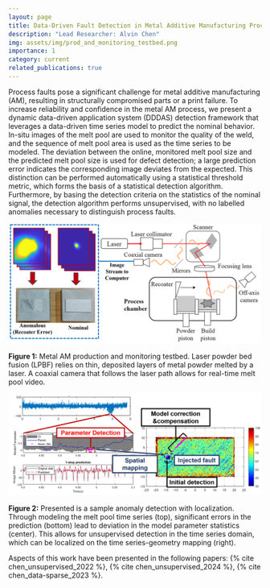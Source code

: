```yaml
---
layout: page
title: Data-Driven Fault Detection in Metal Additive Manufacturing Processes
description: "Lead Researcher: Alvin Chen"
img: assets/img/prod_and_monitoring_testbed.png
importance: 1
category: current
related_publications: true
---
```


Process faults pose a significant challenge for metal additive manufacturing (AM), resulting in structurally compromised parts or a print failure. To increase reliability and confidence in the metal AM process, we present a dynamic data-driven application system (DDDAS) detection framework that leverages a data-driven time series model to predict the nominal behavior. In-situ images of the melt pool are used to monitor the quality of the weld, and the sequence of melt pool area is used as the time series to be modeled. The deviation between the online, monitored melt pool size and the predicted melt pool size is used for defect detection; a large prediction error indicates the corresponding image deviates from the expected. This distinction can be performed automatically using a statistical threshold metric, which forms the basis of a statistical detection algorithm. Furthermore, by basing the detection criteria on the statistics of the nominal signal, the detection algorithm performs unsupervised, with no labelled anomalies necessary to distinguish process faults.

![](/assets/img/prod_and_monitoring_testbed.png)

**Figure 1:** Metal AM production and monitoring testbed. Laser powder bed fusion (LPBF) relies on thin, deposited layers of metal powder melted by a laser. A coaxial camera that follows the laser path allows for real-time melt pool video.

![](/assets/img/sample_anomaly_detection.png)

**Figure 2:** Presented is a sample anomaly detection with localization. Through modeling the melt pool time series (top), significant errors in the prediction (bottom) lead to deviation in the model parameter statistics (center). This allows for unsupervised detection in the time series domain, which can be localized on the time series-geometry mapping (right).

Aspects of this work have been presented in the following papers: {% cite chen_unsupervised_2022 %}, {% cite chen_unsupervised_2024 %}, {% cite chen_data-sparse_2023 %}.
